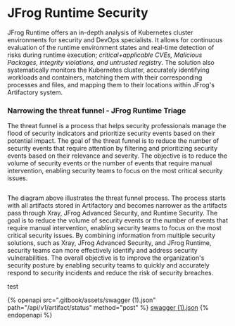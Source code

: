 # JFrog Runtime Security

JFrog Runtime offers an in-depth analysis of Kubernetes cluster environments for security and DevOps specialists. It allows for continuous evaluation of the runtime environment states and real-time detection of risks during runtime execution; _critical+applicable CVEs, Malicious Packages,  integrity violations, and untrusted registry_.  The solution also systematically monitors the Kubernetes cluster, accurately identifying workloads and containers, matching them with their corresponding processes and files, and mapping them to their locations within JFrog's Artifactory system.

### Narrowing the threat funnel - JFrog Runtime Triage <a href="#h.rfhdez7v9kp8" id="h.rfhdez7v9kp8"></a>

The threat funnel is a process that helps security professionals manage the flood of security indicators and prioritize security events based on their potential impact. The goal of the threat funnel is to reduce the number of security events that require attention by filtering and prioritizing security events based on their relevance and severity. The objective is to reduce the volume of security events or the number of events that require manual intervention, enabling security teams to focus on the most critical security issues.

<figure><img src=".gitbook/assets/Diagram4.png" alt=""><figcaption></figcaption></figure>

The diagram above illustrates the threat funnel process. The process starts with all artifacts stored in Artifactory and becomes narrower as the artifacts pass through Xray, JFrog Advanced Security, and Runtime Security. The goal is to reduce the volume of security events or the number of events that require manual intervention, enabling security teams to focus on the most critical security issues. By combining information from multiple security solutions, such as Xray, JFrog Advanced Security, and JFrog Runtime, security teams can more effectively identify and address security vulnerabilities. The overall objective is to improve the organization's security posture by enabling security teams to quickly and accurately respond to security incidents and reduce the risk of security breaches.

test





{% openapi src=".gitbook/assets/swagger (1).json" path="/api/v1/artifact/status" method="post" %}
[swagger (1).json](<.gitbook/assets/swagger (1).json>)
{% endopenapi %}




